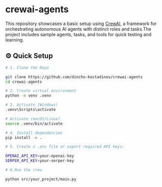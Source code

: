 # crewai-agents
This repository showcases a basic setup using [CrewAI](https://github.com/joaomdmoura/crewai), a framework for orchestrating autonomous AI agents with distinct roles and tasks.The project includes sample agents, tasks, and tools for quick testing and learning.

## ⚙️ Quick Setup

```bash
# 1. Clone the Repo

git clone https://github.com/dincho-kostadinov/crewai-agents
cd crewai-agents

# 2. Create virtual environment
python -m venv .venv

# 3. Activate (Windows)
.venv\Scripts\activate

# Activate (macOS/Linux)
source .venv/bin/activate

# 4. Install dependencies
pip install -e .

# 5. Create a .env file or export required API keys:

OPENAI_API_KEY=your-openai-key
SERPER_API_KEY=your-serper-key

# 6.Run the crew

python src/your_project/main.py
